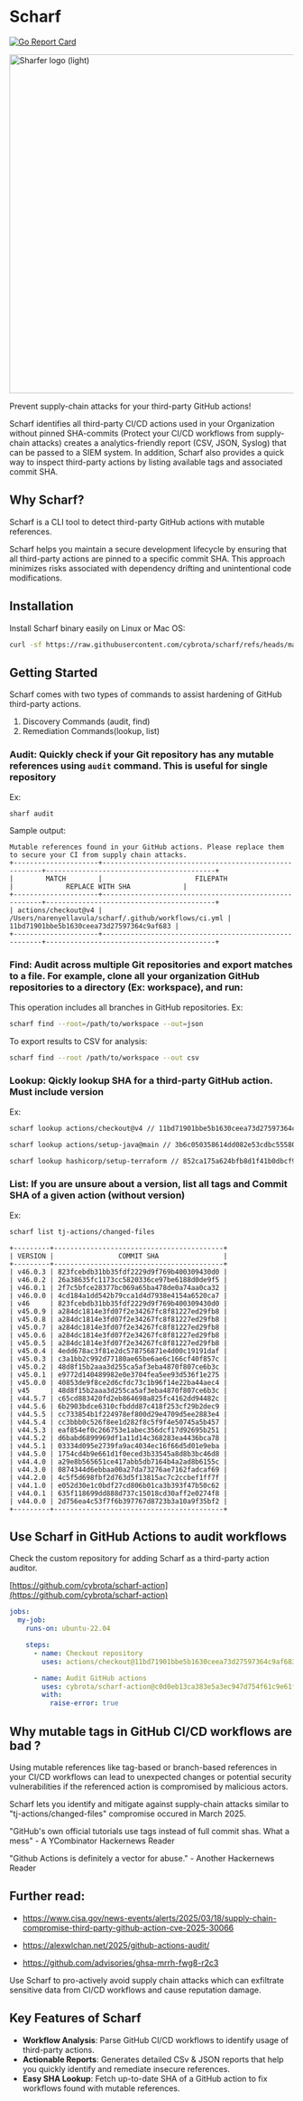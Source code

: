# Scharf
[![Go Report Card](https://goreportcard.com/badge/github.com/cybrota/scharf)](https://goreportcard.com/report/github.com/cybrota/scharf)

<picture width="500">
  <source
    width="600"
    media="(prefers-color-scheme: dark)"
    src="https://github.com/cybrota/sharfer/blob/main/scharf-logo-d.png"
    alt="Scarfer logo (dark)"
  />
  <img
    width="600"
    src="https://github.com/cybrota/sharfer/blob/main/scharf-logo-l.png"
    alt="Sharfer logo (light)"
  />
</picture>


Prevent supply-chain attacks for your third-party GitHub actions!


Scharf identifies all third-party CI/CD actions used in your Organization without pinned SHA-commits (Protect your CI/CD workflows from supply-chain attacks) creates a analytics-friendly report (CSV, JSON, Syslog) that can be passed to a SIEM system. In addition, Scharf also provides a quick way to inspect third-party actions by listing available tags and associated commit SHA.

## Why Scharf?

Scharf is a CLI tool to detect third-party GitHub actions with mutable references.

Scharf helps you maintain a secure development lifecycle by ensuring that all third-party actions are pinned to a specific commit SHA. This approach minimizes risks associated with dependency drifting and unintentional code modifications.

## Installation

Install Scharf binary easily on Linux or Mac OS:

```sh
curl -sf https://raw.githubusercontent.com/cybrota/scharf/refs/heads/main/install.sh | sh
```

## Getting Started
Scharf comes with two types of commands to assist hardening of GitHub third-party actions.

1. Discovery Commands (audit, find)
2. Remediation Commands(lookup, list)

### Audit: Quickly check if your Git repository has any mutable references using `audit` command. This is useful for single repository
Ex:
```sh
sharf audit
```
Sample output:

```ascii
Mutable references found in your GitHub actions. Please replace them to secure your CI from supply chain attacks.
+---------------------+-------------------------------------------------------+------------------------------------------+
|        MATCH        |                       FILEPATH                        |             REPLACE WITH SHA             |
+---------------------+-------------------------------------------------------+------------------------------------------+
| actions/checkout@v4 | /Users/narenyellavula/scharf/.github/workflows/ci.yml | 11bd71901bbe5b1630ceea73d27597364c9af683 |
+---------------------+-------------------------------------------------------+------------------------------------------+
```

### Find:  Audit across multiple Git repositories and export matches to a file. For example, clone all your organization GitHub repositories to a directory (Ex: workspace), and run:
This operation includes all branches in GitHub repositories.
Ex:
```sh
scharf find --root=/path/to/workspace --out=json
```

To export results to CSV for analysis:

```sh
scharf find --root /path/to/workspace --out csv
```

### Lookup: Qickly lookup SHA for a third-party GitHub action. Must include version
Ex:
```sh
scharf lookup actions/checkout@v4 // 11bd71901bbe5b1630ceea73d27597364c9af683

scharf lookup actions/setup-java@main // 3b6c050358614dd082e53cdbc55580431fc4e437

scharf lookup hashicorp/setup-terraform // 852ca175a624bfb8d1f41b0dbcf92b3556fbc25f, pins main branch as default
```

### List: If you are unsure about a version, list all tags and Commit SHA of a given action (without version)
Ex:
```sh
scharf list tj-actions/changed-files
```

```ascii
+---------+------------------------------------------+
| VERSION |                COMMIT SHA                |
+---------+------------------------------------------+
| v46.0.3 | 823fcebdb31bb35fdf2229d9f769b400309430d0 |
| v46.0.2 | 26a38635fc1173cc5820336ce97be6188d0de9f5 |
| v46.0.1 | 2f7c5bfce28377bc069a65ba478de0a74aa0ca32 |
| v46.0.0 | 4cd184a1dd542b79cca1d4d7938e4154a6520ca7 |
| v46     | 823fcebdb31bb35fdf2229d9f769b400309430d0 |
| v45.0.9 | a284dc1814e3fd07f2e34267fc8f81227ed29fb8 |
| v45.0.8 | a284dc1814e3fd07f2e34267fc8f81227ed29fb8 |
| v45.0.7 | a284dc1814e3fd07f2e34267fc8f81227ed29fb8 |
| v45.0.6 | a284dc1814e3fd07f2e34267fc8f81227ed29fb8 |
| v45.0.5 | a284dc1814e3fd07f2e34267fc8f81227ed29fb8 |
| v45.0.4 | 4edd678ac3f81e2dc578756871e4d00c19191daf |
| v45.0.3 | c3a1bb2c992d77180ae65be6ae6c166cf40f857c |
| v45.0.2 | 48d8f15b2aaa3d255ca5af3eba4870f807ce6b3c |
| v45.0.1 | e9772d140489982e0e3704fea5ee93d536f1e275 |
| v45.0.0 | 40853de9f8ce2d6cfdc73c1b96f14e22ba44aec4 |
| v45     | 48d8f15b2aaa3d255ca5af3eba4870f807ce6b3c |
| v44.5.7 | c65cd883420fd2eb864698a825fc4162dd94482c |
| v44.5.6 | 6b2903bdce6310cfbddd87c418f253cf29b2dec9 |
| v44.5.5 | cc733854b1f224978ef800d29e4709d5ee2883e4 |
| v44.5.4 | cc3bbb0c526f8ee1d282f8c5f9f4e50745a5b457 |
| v44.5.3 | eaf854ef0c266753e1abec356dcf17d92695b251 |
| v44.5.2 | d6babd6899969df1a11d14c368283ea4436bca78 |
| v44.5.1 | 03334d095e2739fa9ac4034ec16f66d5d01e9eba |
| v44.5.0 | 1754cd4b9e661d1f0eced3b33545a8d8b3bc46d8 |
| v44.4.0 | a29e8b565651ce417abb5db7164b4a2ad8b6155c |
| v44.3.0 | 0874344d6ebbaa00a27da73276ae7162fadcaf69 |
| v44.2.0 | 4c5f5d698fbf2d763d5f13815ac7c2ccbef1ff7f |
| v44.1.0 | e052d30e1c0bdf27cd806b01ca3b393f47b50c62 |
| v44.0.1 | 635f118699dd888d737c15018cd30aff2e0274f8 |
| v44.0.0 | 2d756ea4c53f7f6b397767d8723b3a10a9f35bf2 |
+---------+------------------------------------------+
```

## Use Scharf in GitHub Actions to audit workflows

Check the custom repository for adding Scharf as a third-party action auditor.

[https://github.com/cybrota/scharf-action](https://github.com/cybrota/scharf-action)

```yaml
jobs:
  my-job:
    runs-on: ubuntu-22.04

    steps:
      - name: Checkout repository
        uses: actions/checkout@11bd71901bbe5b1630ceea73d27597364c9af683

      - name: Audit GitHub actions
        uses: cybrota/scharf-action@c0d0eb13ca383e5a3ec947d754f61c9e61fab5ba
        with:
          raise-error: true
```

## Why mutable tags in GitHub CI/CD workflows are bad ?

Using mutable references like tag-based or branch-based references in your CI/CD workflows can lead to unexpected changes or potential security vulnerabilities if the referenced action is compromised by malicious actors.

Scharf lets you identify and mitigate against supply-chain attacks similar to "tj-actions/changed-files" compromise occured in March 2025.

"GitHub's own official tutorials use tags instead of full commit shas. What a mess" - A YCombinator Hackernews Reader

"Github Actions is definitely a vector for abuse." - Another Hackernews Reader

## Further read:
*  https://www.cisa.gov/news-events/alerts/2025/03/18/supply-chain-compromise-third-party-github-action-cve-2025-30066

* https://alexwlchan.net/2025/github-actions-audit/

* https://github.com/advisories/ghsa-mrrh-fwg8-r2c3


Use Scharf to pro-actively avoid supply chain attacks which can exfiltrate sensitive data from CI/CD workflows and cause reputation damage.

## Key Features of Scharf

* **Workflow Analysis**: Parse GitHub CI/CD workflows to identify usage of third-party actions.
* **Actionable Reports**: Generates detailed CSv & JSON reports that help you quickly identify and remediate insecure references.
* **Easy SHA Lookup**: Fetch up-to-date SHA of a GitHub action to fix workflows found with mutable references.
